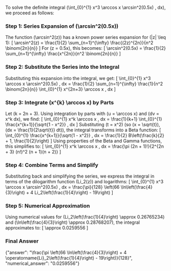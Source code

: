 

To solve the definite integral \(\int_{0}^{1} x^3 \arccos x \arcsin^2(0.5x) \, dx\), we proceed as follows:

### Step 1: Series Expansion of \(\arcsin^2(0.5x)\)
The function \(\arcsin^2(z)\) has a known power series expansion for \(|z| \leq 1\):
\[
\arcsin^2(z) = \frac{1}{2} \sum_{n=1}^{\infty} \frac{(2z)^{2n}}{n^2 \binom{2n}{n}}
\]
For \(z = 0.5x\), this becomes:
\[
\arcsin^2(0.5x) = \frac{1}{2} \sum_{n=1}^{\infty} \frac{x^{2n}}{n^2 \binom{2n}{n}}
\]

### Step 2: Substitute the Series into the Integral
Substituting this expansion into the integral, we get:
\[
\int_{0}^{1} x^3 \arccos x \arcsin^2(0.5x) \, dx = \frac{1}{2} \sum_{n=1}^{\infty} \frac{1}{n^2 \binom{2n}{n}} \int_{0}^{1} x^{2n+3} \arccos x \, dx
\]

### Step 3: Integrate \(x^{k} \arccos x\) by Parts
Let \(k = 2n + 3\). Using integration by parts with \(u = \arccos x\) and \(dv = x^k dx\), we find:
\[
\int_{0}^{1} x^k \arccos x \, dx = \frac{1}{k+1} \int_{0}^{1} \frac{x^{k+1}}{\sqrt{1 - x^2}} \, dx
\]
Substituting \(t = x^2\) (so \(x = \sqrt{t}\), \(dx = \frac{1}{2\sqrt{t}} dt\)), the integral transforms into a Beta function:
\[
\int_{0}^{1} \frac{x^{k+1}}{\sqrt{1 - x^2}} \, dx = \frac{1}{2} B\left(\frac{k}{2} + 1, \frac{1}{2}\right)
\]
Using properties of the Beta and Gamma functions, this simplifies to:
\[
\int_{0}^{1} x^k \arccos x \, dx = \frac{\pi (2n + 1)!}{2^{2n + 3} (n!)^2 (n + 1)(n + 2)}
\]

### Step 4: Combine Terms and Simplify
Substituting back and simplifying the series, we express the integral in terms of the dilogarithm function \(Li_2(z)\) and logarithms:
\[
\int_{0}^{1} x^3 \arccos x \arcsin^2(0.5x) \, dx = \frac{\pi}{128} \left(66 \ln\left(\frac{4}{3}\right) + 4 Li_2\left(\frac{1}{4}\right) - 19\right)
\]

### Step 5: Numerical Approximation
Using numerical values for \(Li_2\left(\frac{1}{4}\right) \approx 0.26765234\) and \(\ln\left(\frac{4}{3}\right) \approx 0.28768207\), the integral approximates to:
\[
\approx 0.0259556
\]

### Final Answer
{"answer": "\\frac{\\pi \\left(66 \\ln\\left(\\frac{4}{3}\\right) + 4 \\operatorname{Li}_2\\left(\\frac{1}{4}\\right) - 19\\right)}{128}", "numerical_answer": "0.0259556"}